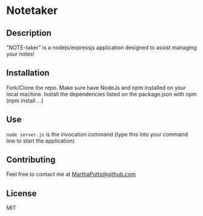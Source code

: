 # Notetaker

## Description

"NOTE-taker" is a nodejs/expressjs application designed to assist managing your notes!

## Installation

Fork/Clone the repo. Make sure have NodeJs and npm installed on your local machine. Install the dependencies listed on the package.json with npm (npm install ...)

## Use

```node server.js``` is the invocation command (type this into your command line to start the application)

## Contributing

Feel free to contact me at MarthaPotts@github.com

## License

MIT
